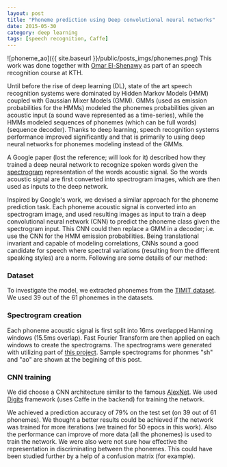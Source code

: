 ```yaml
---
layout: post
title: "Phoneme prediction using Deep convolutional neural networks"
date: 2015-05-30
category: deep learning
tags: [speech recognition, Caffe]
---
```

![phoneme_ao]({{ site.baseurl }}/public/posts_imgs/phonemes.png)
This work was done together with [Omar El-Shenawy](omares@kth.se) as part of an speech recognition course at KTH.

Until before the rise of deep learning (DL), state of the art speech recognition systems were dominated by Hidden Markov Models (HMM) coupled with Gaussian Mixer Models (GMM). GMMs (used as emission probabilities for the HMMs) modeled the phonemes probabilities given an acoustic input (a sound wave represented as a time-series), while the HMMs modeled sequences of phonemes (which can be full words) (sequence decoder). Thanks to deep learning, speech recognition systems performance improved significantly and that is primarily to using deep neural networks for phonemes modeling instead of the GMMs.

A Google paper (lost the reference; will look for it) described how they trained a deep neural network to recognize spoken words given the [spectrogram](https://en.wikipedia.org/wiki/Spectrogram) representation of the words acoustic signal. So the words acoustic signal are first converted into spectrogram images, which are then used as inputs to the deep network.

Inspired by Google's work, we devised a similar approach for the phoneme prediction task. Each phoneme acoustic signal is converted into an spectrogram image, and used resulting images as input to train a deep convolutional neural network (CNN) to predict the phoneme class given the spectrogram input. This CNN could then replace a GMM in a decoder; i.e. use the CNN for the HMM emission probabilities. Being translational invariant and capable of modeling correlations, CNNs sound a good candidate for speech where spectral variations (resulting from the different speaking styles) are a norm. Following are some details of our method:

### Dataset
To investigate the model, we extracted phonemes from the [TIMIT dataset](https://catalog.ldc.upenn.edu/LDC93S1). We used 39 out of the 61 phonemes in the datasets.

### Spectrogram creation
Each phoneme acoustic signal is first split into 16ms overlapped Hanning windows (15.5ms overlap). Fast Fourier Transform are then applied on each windows to create the spectrograms. The spectrograms were generated with utilizing part of [this project](https://github.com/pannous/caffe-speech-recognition). Sample spectrograms for phonmes "sh" and "ao" are shown at the begining of this post.

### CNN training
We did choose a CNN architecture similar to the famous [AlexNet](http://www.cs.toronto.edu/~fritz/absps/imagenet.pdf). We used [Digits](https://developer.nvidia.com/digits) framework (uses Caffe in the backend) for training the network.

We achieved a prediction accuracy of 79% on the test set (on 39 out of 61 phonemes). We thought a better results could be achieved if the network was trained for more iterations (we trained for 50 epocs in this work). Also the performance can improve of more data (all the phonemes) is used to train the network. We were also were not sure how effective the representation in discriminating between the phonemes. This could have been studied further by a help of a confusion matrix (for example).
